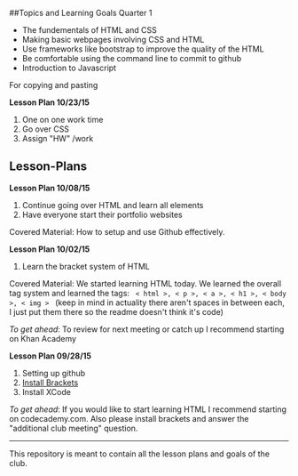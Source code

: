 
##Topics and Learning Goals Quarter 1
<ul>
<li>The fundementals of HTML and CSS</li>
<li>Making basic webpages involving CSS and HTML</li>
<li>Use frameworks like bootstrap to improve the quality of the HTML</li>
<li>Be comfortable using the command line to commit to github </li>
<li>Introduction to Javascript </li>
</ul>

For copying and pasting
<p><b>Lesson Plan 10/23/15</b></p>
<ol>
<li>One on one work time</li>
<li>Go over CSS </li>
<li>Assign "HW" /work</li>
</ol>


<h2>Lesson-Plans</h2>
<p><b>Lesson Plan 10/08/15</b></p>
<ol>
<li>Continue going over HTML and learn all elements</li>
<li>Have everyone start their portfolio websites</li>
</ol>
<p>Covered Material: How to setup and use Github effectively.</p> 
<p></p>


<p><b>Lesson Plan 10/02/15</b></p>
<ol>
<li>Learn the bracket system of HTML</li>
</ol>
<p>Covered Material: We started learning HTML today. We learned the overall tag system and learned the tags: <code> < html >, < p >, < a >, < h1 >, < body >, < img > </code> (keep in mind in actuality there aren't spaces in between each, I just put them there so the readme doesn't think it's code)</p> 
<p><i>To get ahead</i>: To review for next meeting or catch up I recommend starting on Khan Academy</p>


<p><b>Lesson Plan 09/28/15</b></p>
<ol>
<li>Setting up github</li>
<li><a href="http://brackets.io"> Install Brackets </a></li> 
<li>Install XCode </li>
</ol>
<p><i>To get ahead</i>: If you would like to start learning HTML I recommend starting on codecademy.com. Also please install brackets and answer the "additional club meeting" question.  </p>


<!-- 
For copying and pasting
<p><b>Lesson Plan _____</b></p>
<ol>
<li>What we're going over</li>
</ol>
<p>Covered Material: What we reviewed</p> 
<p><i>To get ahead</i>What to do for next class</p>

-->
<hr>
<p>This repository is meant to contain all the lesson plans and goals of the club. </p>
